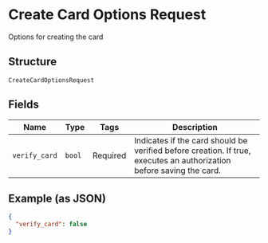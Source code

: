 
# Create Card Options Request

Options for creating the card

## Structure

`CreateCardOptionsRequest`

## Fields

| Name | Type | Tags | Description |
|  --- | --- | --- | --- |
| `verify_card` | `bool` | Required | Indicates if the card should be verified before creation. If true, executes an authorization before saving the card. |

## Example (as JSON)

```json
{
  "verify_card": false
}
```

